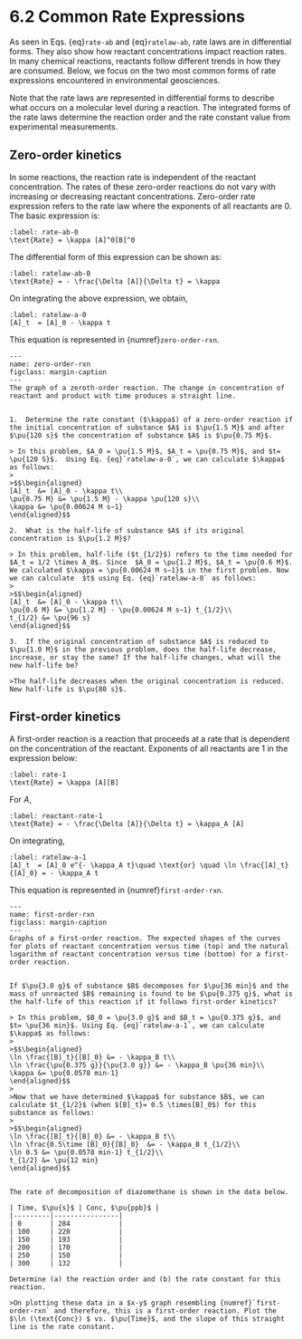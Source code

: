 # 6.2  Common Rate Expressions

As seen in Eqs. {eq}`rate-ab` and {eq}`ratelaw-ab`, rate laws are in differential forms. They also show how reactant concentrations impact reaction rates. In many chemical reactions, reactants follow different trends in how they are consumed. Below, we focus on the two most common forms of rate expressions encountered in environmental geosciences.

Note that the rate laws are represented in differential forms to describe what occurs on a molecular level during a reaction. The integrated forms of the rate laws determine the reaction order and the rate constant value from experimental measurements.

## Zero-order kinetics

In some reactions, the reaction rate is independent of the reactant concentration. The rates of these zero-order reactions do not vary with increasing or decreasing reactant concentrations. Zero-order rate expression refers to the rate law where the exponents of all reactants are $0$. The basic expression is:

```{math}
:label: rate-ab-0
\text{Rate} = \kappa [A]^0[B]^0
```
The differential form of this expression can be shown as:

```{math}
:label: ratelaw-ab-0
\text{Rate} = - \frac{\Delta [A]}{\Delta t} = \kappa
```

On integrating the above expression, we obtain, 

```{math}
:label: ratelaw-a-0
[A]_t  = [A]_0 - \kappa t
```
 This equation is represented in {numref}`zero-order-rxn`.

```{figure} assets/ZeroOrder.png
---
name: zero-order-rxn
figclass: margin-caption
---
The graph of a zeroth-order reaction. The change in concentration of reactant and product with time produces a straight line. 
```

```{dropdown} Example: Zero-order kinetics

1.  Determine the rate constant ($\kappa$) of a zero-order reaction if the initial concentration of substance $A$ is $\pu{1.5 M}$ and after $\pu{120 s}$ the concentration of substance $A$ is $\pu{0.75 M}$.

> In this problem, $A_0 = \pu{1.5 M}$, $A_t = \pu{0.75 M}$, and $t= \pu{120 S}$.  Using Eq. {eq}`ratelaw-a-0`, we can calculate $\kappa$ as follows:
>
>$$\begin{aligned}
[A]_t  &= [A]_0 - \kappa t\\
\pu{0.75 M} &= \pu{1.5 M} - \kappa \pu{120 s}\\
\kappa &= \pu{0.00624 M s−1}
\end{aligned}$$

2.  What is the half-life of substance $A$ if its original concentration is $\pu{1.2 M}$?

> In this problem, half-life ($t_{1/2}$) refers to the time needed for $A_t = 1/2 \times A_0$. Since  $A_0 = \pu{1.2 M}$, $A_t = \pu{0.6 M}$.  We calculated $\kappa = \pu{0.00624 M s−1}$ in the first problem. Now we can calculate  $t$ using Eq. {eq}`ratelaw-a-0` as follows:
>
>$$\begin{aligned}
[A]_t  &= [A]_0 - \kappa t\\
\pu{0.6 M} &= \pu{1.2 M} - \pu{0.00624 M s−1} t_{1/2}\\
t_{1/2} &= \pu{96 s}
\end{aligned}$$

3.  If the original concentration of substance $A$ is reduced to $\pu{1.0 M}$ in the previous problem, does the half-life decrease, increase, or stay the same? If the half-life changes, what will the new half-life be?     

>The half-life decreases when the original concentration is reduced. New half-life is $\pu{80 s}$.
```


## First-order kinetics

A first-order reaction is a reaction that proceeds at a rate that is dependent on the concentration of the reactant. Exponents of all reactants are $1$ in the expression below: 

```{math}
:label: rate-1
\text{Rate} = \kappa [A][B]
```

For $A$, 
```{math}
:label: reactant-rate-1
\text{Rate} = - \frac{\Delta [A]}{\Delta t} = \kappa_A [A]
```
On integrating,
```{math}
:label: ratelaw-a-1
[A]_t  = [A]_0 e^{- \kappa_A t}\quad \text{or} \quad \ln \frac{[A]_t}{[A]_0} = - \kappa_A t
```

 This equation is represented in {numref}`first-order-rxn`.

```{figure} assets/FirstOrder.png
---
name: first-order-rxn
figclass: margin-caption
---
Graphs of a first-order reaction. The expected shapes of the curves for plots of reactant concentration versus time (top) and the natural logarithm of reactant concentration versus time (bottom) for a first-order reaction. 
```

```{dropdown} Example: First-order kinetics 

If $\pu{3.0 g}$ of substance $B$ decomposes for $\pu{36 min}$ and the mass of unreacted $B$ remaining is found to be $\pu{0.375 g}$, what is the half-life of this reaction if it follows first-order kinetics? 

> In this problem, $B_0 = \pu{3.0 g}$ and $B_t = \pu{0.375 g}$, and $t= \pu{36 min}$. Using Eq. {eq}`ratelaw-a-1`, we can calculate $\kappa$ as follows:
>
>$$\begin{aligned}
\ln \frac{[B]_t}{[B]_0} &= - \kappa_B t\\
\ln \frac{\pu{0.375 g}}{\pu{3.0 g}} &= - \kappa_B \pu{36 min}\\
\kappa &= \pu{0.0578 min-1}
\end{aligned}$$
>
>Now that we have determined $\kappa$ for substance $B$, we can calculate $t_{1/2}$ (when $[B]_t}= 0.5 \times[B]_0$) for this substance as follows:
>
>$$\begin{aligned}
\ln \frac{[B]_t}{[B]_0} &= - \kappa_B t\\
\ln \frac{0.5\time [B]_0}{[B]_0}  &= - \kappa_B t_{1/2}\\
\ln 0.5 &= \pu{0.0578 min-1} t_{1/2}\\
t_{1/2} &= \pu{12 min}
\end{aligned}$$

```

```{dropdown} Example: First-order kinetics 

The rate of decomposition of diazomethane is shown in the data below.

| Time, $\pu{s}$ | Conc, $\pu{ppb}$ |
|---------|----------------|
| 0       | 284            |
| 100     | 220            |
| 150     | 193            |
| 200     | 170            |
| 250     | 150            |
| 300     | 132            |

Determine (a) the reaction order and (b) the rate constant for this reaction.

>On plotting these data in a $x-y$ graph resembling {numref}`first-order-rxn` and therefore, this is a first-order reaction. Plot the $\ln (\text{Conc}) $ vs. $\pu{Time}$, and the slope of this straight line is the rate constant.

```
